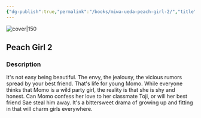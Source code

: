 ```yaml
---
{"dg-publish":true,"permalink":"/books/miwa-ueda-peach-girl-2/","title":"\"Peach Girl 2\"","tags":["manga","romance"]}
---
```




![cover|150](http://books.google.com/books/content?id=qvJoDwAAQBAJ&printsec=frontcover&img=1&zoom=1&edge=curl&source=gbs_api)

## Peach Girl 2

### Description

It's not easy being beautiful. The envy, the jealousy, the vicious rumors spread by your best friend. That's life for young Momo. While everyone thinks that Momo is a wild party girl, the reality is that she is shy and honest. Can Momo confess her love to her classmate Toji, or will her best friend Sae steal him away. It's a bittersweet drama of growing up and fitting in that will charm girls everywhere.
```
